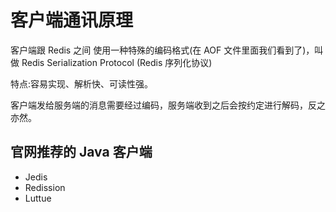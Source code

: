 # 客户端通讯原理

客户端跟 Redis 之间 使用一种特殊的编码格式(在 AOF 文件里面我们看到了)，叫 做 Redis Serialization Protocol  (Redis 序列化协议)

特点:容易实现、解析快、可读性强。

客户端发给服务端的消息需要经过编码，服务端收到之后会按约定进行解码，反之亦然。

## 官网推荐的 Java 客户端

- Jedis
- Redission
- Luttue

